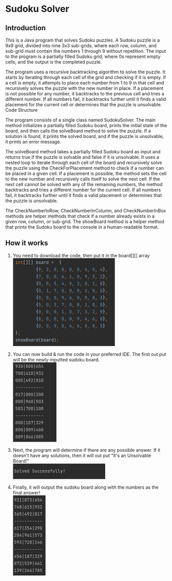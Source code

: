 # Sudoku Solver
## Introduction

This is a Java program that solves Sudoku puzzles. A Sudoku puzzle is a 9x9 grid, divided into nine 3x3 sub-grids, where each row, column, and sub-grid must contain the numbers 1 through 9 without repetition. The input to the program is a partially filled Sudoku grid, where 0s represent empty cells, and the output is the completed puzzle.

The program uses a recursive backtracking algorithm to solve the puzzle. It starts by iterating through each cell of the grid and checking if it is empty. If a cell is empty, it attempts to place each number from 1 to 9 in that cell and recursively solves the puzzle with the new number in place. If a placement is not possible for any number, it backtracks to the previous cell and tries a different number. If all numbers fail, it backtracks further until it finds a valid placement for the current cell or determines that the puzzle is unsolvable.
Code Structure

The program consists of a single class named SudokuSolver. The main method initializes a partially filled Sudoku board, prints the initial state of the board, and then calls the solveBoard method to solve the puzzle. If a solution is found, it prints the solved board, and if the puzzle is unsolvable, it prints an error message.

The solveBoard method takes a partially filled Sudoku board as input and returns true if the puzzle is solvable and false if it is unsolvable. It uses a nested loop to iterate through each cell of the board and recursively solve the puzzle using the CheckForPlacement method to check if a number can be placed in a given cell. If a placement is possible, the method sets the cell to the new number and recursively calls itself to solve the next cell. If the next cell cannot be solved with any of the remaining numbers, the method backtracks and tries a different number for the current cell. If all numbers fail, it backtracks further until it finds a valid placement or determines that the puzzle is unsolvable.

The CheckNumberInRow, CheckNumberInColumn, and CheckNumberInBox methods are helper methods that check if a number already exists in a given row, column, or sub-grid. The showBoard method is a helper method that prints the Sudoku board to the console in a human-readable format.

## How it works
1. You need to download the code, then put it in the board[][] array<br />
![Inniate the game](SudokuSolver101/Inniate%20the%20game.jpg)

2. You can now build & run the code in your preferred IDE. The first out put will be the newly-inputted sudoku board. <br />
![It will look something like this](SudokuSolver101/it%20will%20look%20something%20like%20this.jpg)

3. Next, the program will determine if there are any possible answer. If it doesn't have any solutions, then it will out put "It's an Unsolvable Board!"<br>
![Find Answer](SudokuSolver101/Find%20answer%20==%20Solved%20Successfully!.jpg)

4. Finally, it will output the sudoku board along with the numbers as the final answer! <br>
![Print Answers](SudokuSolver101/printed%20sudoku%20with%20all%20the%20answers.jpg) 
